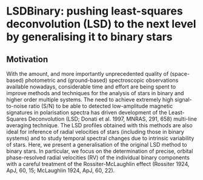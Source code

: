 # LSDBinary: pushing least-squares deconvolution (LSD) to the next level by generalising it to binary stars

## Motivation
With the amount, and more importantly unprecedented quality of (space-based) photometric and (ground-based) spectroscopic observations available nowadays, considerable time and effort are being spent to improve methods and techniques for the analysis of stars in binary and higher order multiple systems. The need to achieve extremely high signal-to-noise ratio (S/N) to be able to detected low-amplitude magnetic signatures in polarisation spectra has driven development of the Least-Squares Deconvolution (LSD; Donati et al. 1997, MNRAS, 291, 658) multi-line averaging technique. The LSD profiles obtained with this methods are also ideal for inference of radial velocities of stars (including those in binary systems) and to study temporal spectral changes due to intrinsic variability of stars. Here, we present a generalisation of the original LSD method to binary stars. In particular, we focus on the determination of precise, orbital phase-resolved radial velocities (RV) of the individual binary components with a careful treatment of the Rossiter-McLaughlin effect (Rossiter 1924, ApJ, 60, 15; McLaughlin 1924, ApJ, 60, 22).
